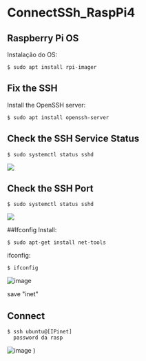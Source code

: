 # ConnectSSh_RaspPi4

## Raspberry Pi OS

Instalação do OS:
```
$ sudo apt install rpi-imager
```

## Fix the SSH

Install the OpenSSH server:
```
$ sudo apt install openssh-server
```

## Check the SSH Service Status
```
$ sudo systemctl status sshd
```
![](https://static1.makeuseofimages.com/wordpress/wp-content/uploads/2023/01/status-of-ssh-server.jpg?q=50&fit=crop&w=1500&dpr=1.5)


## Check the SSH Port
```
$ sudo systemctl status sshd
```
![](https://static1.makeuseofimages.com/wordpress/wp-content/uploads/2023/01/check-ssh-port.jpg?q=50&fit=crop&w=1500&dpr=1.5)


##Ifconfig
Install:
```
$ sudo apt-get install net-tools
```

ifconfig:
```
$ ifconfig
```
![image](https://github.com/HerickDallagnol/ConnectSSh_RaspPi4/assets/140270456/a24e2e51-322d-49db-8346-cdf0f41d5a37)

save "inet"

## Connect 
```
$ ssh ubuntu@[IPinet]
  password da rasp
```
![image](https://github.com/HerickDallagnol/ConnectSSh_RaspPi4/assets/140270456/40533f9b-f92b-4fa1-ae85-96e2fc18c1a7)
)
